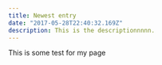```yaml
---
title: Newest entry
date: "2017-05-28T22:40:32.169Z"
description: This is the descriptionnnnn.
---
```


This is some test for my page